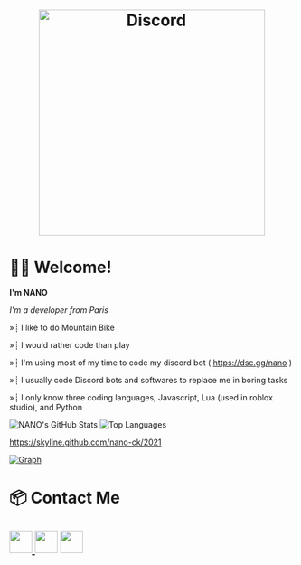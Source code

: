 <h1 align="center"> <img src="https://discord.c99.nl/widget/theme-2/817118312898756608.png" width="400" heigth="85" alt="Discord" /> </h1>

# 👋🏻 Welcome!
**I'm NANO**

*I'm a developer from Paris*

»┊ I like to do Mountain Bike

»┊ I would rather code than play

»┊ I'm using most of my time to code my discord bot ( https://dsc.gg/nano )

»┊ I usually code Discord bots and softwares to replace me in boring tasks

»┊ I only know three coding languages, Javascript, Lua (used in roblox studio), and Python


![NANO's GitHub Stats](https://github-readme-stats.vercel.app/api?username=NANO-ck&count_private=true&show_icons=true&theme=nightowl) ![Top Languages](https://github-readme-stats.vercel.app/api/top-langs/?username=NANO-ck&theme=nightowl)

https://skyline.github.com/nano-ck/2021

[![Graph](https://activity-graph.herokuapp.com/graph?username=nanock&bg_color=0D1117&color=ff6600&line=ff6600&point=FFFFFF&hide_border=true)]()

# 📦 Contact Me
<a href="https://nano.nexion.xyz"><img src="https://icons-for-free.com/iconfiles/png/512/webpage+website+icon-1320087271286406322.png" width="40"> </a><a href="https://www.youtube.com/channel/UCHaHxkSUhgf1DFEyBfBusDg"><img src="https://icons-for-free.com/iconfiles/png/512/round+icon+video+youtube+icon-1320190508546598347.png" width="40"></a> <a href="https://discord.gg/gFG87nV6Af"><img src="https://cdn0.iconfinder.com/data/icons/free-social-media-set/24/discord-512.png" width="40"></a>
-----
